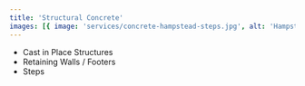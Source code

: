 ```yaml
---
title: 'Structural Concrete'
images: [{ image: 'services/concrete-hampstead-steps.jpg', alt: 'Hampstead concrete steps' }]
---
```


- Cast in Place Structures
- Retaining Walls / Footers
- Steps
